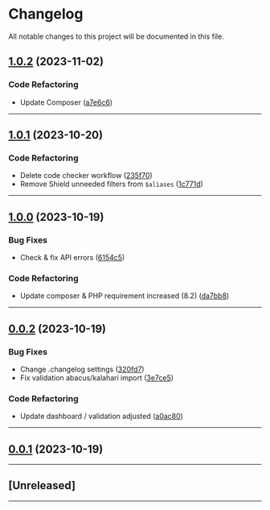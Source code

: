 <!--- BEGIN HEADER -->
# Changelog

All notable changes to this project will be documented in this file.
<!--- END HEADER -->

## [1.0.2](https://github.com/Memurame/easy-customer-management/compare/v1.0.1...v1.0.2) (2023-11-02)

### Code Refactoring

* Update Composer ([a7e6c6](https://github.com/Memurame/easy-customer-management/commit/a7e6c6e9fc711b24f182397db958f8c1b467767f))


---

## [1.0.1](https://github.com/Memurame/easy-customer-management/compare/v1.0.0...v1.0.1) (2023-10-20)

### Code Refactoring

* Delete code checker workflow ([235f70](https://github.com/Memurame/easy-customer-management/commit/235f701026a8edf34137767ea441926e3df0587a))
* Remove Shield unneeded filters from `$aliases` ([1c771d](https://github.com/Memurame/easy-customer-management/commit/1c771d3aa9b4f642cdc1f9cf4c8eab4e09ef3529))


---

## [1.0.0](https://github.com/Memurame/easy-customer-management/compare/v0.0.2...v1.0.0) (2023-10-19)

### Bug Fixes

* Check & fix API errors ([6154c5](https://github.com/Memurame/easy-customer-management/commit/6154c5093f498da08e89b8c172b738c104133f7b))

### Code Refactoring

* Update composer & PHP requirement increased (8.2) ([da7bb8](https://github.com/Memurame/easy-customer-management/commit/da7bb835d5bec317f3aab3327da5fc687a95ff27))


---

## [0.0.2](https://github.com/Memurame/easy-customer-management/compare/v0.0.1...v0.0.2) (2023-10-19)

### Bug Fixes

* Change .changelog settings ([320fd7](https://github.com/Memurame/easy-customer-management/commit/320fd7d5eae8fc0683e38bd21c17f53eda042d65))
* Fix validation abacus/kalahari import ([3e7ce5](https://github.com/Memurame/easy-customer-management/commit/3e7ce5c7081ae2c098d3e8dc276d0598525325d0))

### Code Refactoring

* Update dashboard / validation adjusted ([a0ac80](https://github.com/Memurame/easy-customer-management/commit/a0ac804b43e62ff1d74acc3f89a91c4bdba01d9b))


---

## [0.0.1](https://github.com/Memurame/easy-customer-management/compare/0.0.0...v0.0.1) (2023-10-19)

---

## [Unreleased]
---

